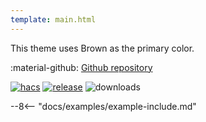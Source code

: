 ```yaml
---
template: main.html
---
```


This theme uses Brown as the primary color.

:material-github: [Github repository][m3-theme-github-url]

[![hacs][hacs-badge]][hacs-url]
[![release][release-badge]][release-url]
![downloads][downloads-badge]

--8<-- "docs/examples/example-include.md"

<!---
  References to pictures...
--->

[M3 Example Light]: ../assets/screenshots/m3-example-d05-light.png
[M3 Example Dark]: ../assets/screenshots/m3-example-d05-dark.png

[M3 Palettes]: ../assets/screenshots/m3-theme-d05-palettes.png
[M3 Surfaces]: ../assets/screenshots/m3-theme-d05-surfaces.png
[M3 Light]: ../assets/screenshots/m3-theme-d05-light.png
[M3 Dark]: ../assets/screenshots/m3-theme-d05-dark.png

<!---
  References to external links...
--->

[sak-example-12-url]: https://swiss-army-knife.docs.amoebelabs.com/examples/example-12/
[m3-theme-github-url]: https://github.com/AmoebeLabs/HA-Theme_M3-D05-Brown

<!-- Badges -->

[hacs-url]: https://github.com/hacs/default
[hacs-badge]: https://img.shields.io/badge/HACS-Default-41BDF5.svg?style=for-the-badge
[release-badge]: https://img.shields.io/github/v/release/AmoebeLabs/HA-Theme_M3-D05-Brown?style=for-the-badge
[downloads-badge]: https://img.shields.io/github/downloads/AmoebeLabs/HA-Theme_M3-D05-Brown/total?style=for-the-badge


<!-- References -->

[home-assistant]: https://www.home-assistant.io/
[home-assitant-theme-docs]: https://www.home-assistant.io/integrations/frontend/#defining-themes
[hacs]: https://hacs.xyz
[release-url]: https://github.com/AmoebeLabs/HA-Theme_M3-D05-Brown/releases
[sak-docs-url]: https://swiss-army-knife.docs.amoebelabs.com/